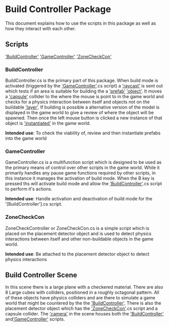 # Build Controller Package

This document explains how to use the scripts in this package as well as how they interact with each other.

## Scripts

['BuildController']
['GameController']
['ZoneCheckCon']

### BuildController

BuildController.cs is the primary part of this package. When build mode is activated (triggered by the ['GameController'].cs script) a ['raycast'] is sent out which tests if an area is suitable for building the a ['prefab'] ['object']. It moves a ['capsule'] collider to the where the mouse is point to in the game world and checks for a physics interaction between itself and objects not on the buildable ['layer']. If building is possible a alternative version of the model is displayed in the game world to give a review of where the object will be spawned. Then once the left mouse button is clicked a new instance of that object is ['instantiated'] in the game world.

**Intended use**: To check the viability of, review and then instantiate prefabs into the game world

### GameController

GameController.cs is a multifunction script which is designed to be used as the primary means of control over other scripts in the game world. While it primarily handles any pause game functions required by other scripts, in this instance it manages the activation of build mode. When the B key is pressed ths will activate build mode and allow the ['BuildController'].cs script to perform it's actions.

**Intended use**: Handle activation and deactivation of build mode for the '[BuildController'].cs script.

### ZoneCheckCon

ZoneCheckController or ZoneCheckCon.cs is a simple script which is placed on the placement detector object and is used to detect physics interactions between itself and other non-buildable objects in the game world.

**Intended use**: Be attached to the placement detector object to detect physics interactions

## Build Controller Scene

In this scene there is a large plane with a checkered material. There are also 8 Large cubes with colliders, positioned in a roughly octagonal pattern. All of these objects have physics colliders and are there to simulate a game world that might be countered by the the ['BuildController'].
There is also the placement detector object which has the ['ZoneCheckCon'].cs script and a capsule collider. The ['camera'] in the scene houses both the ['BuildController'] and['GameController'] scripts.

['BuildController']: #BuildController
['GameController']: #GameController
['ZoneCheckCon']: #ZoneCheckCon
['camera']: https://docs.unity3d.com/ScriptReference/Camera.html
['capsule']: https://docs.unity3d.com/Manual/class-CapsuleCollider.html
['instantiated']: https://docs.unity3d.com/ScriptReference/Object.Instantiate.html
['layer']: https://docs.unity3d.com/Manual/Layers.html
['raycast']: https://docs.unity3d.com/ScriptReference/Physics.Raycast.html
['prefab']: https://docs.unity3d.com/Manual/Prefabs.html
['object']: https://docs.unity3d.com/ScriptReference/Object.html